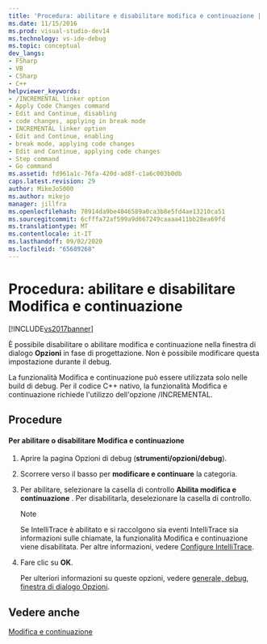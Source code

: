 ```yaml
---
title: 'Procedura: abilitare e disabilitare modifica e continuazione | Microsoft Docs'
ms.date: 11/15/2016
ms.prod: visual-studio-dev14
ms.technology: vs-ide-debug
ms.topic: conceptual
dev_langs:
- FSharp
- VB
- CSharp
- C++
helpviewer_keywords:
- /INCREMENTAL linker option
- Apply Code Changes command
- Edit and Continue, disabling
- code changes, applying in break mode
- INCREMENTAL linker option
- Edit and Continue, enabling
- break mode, applying code changes
- Edit and Continue, applying code changes
- Step command
- Go command
ms.assetid: fd961a1c-76fa-420d-ad8f-c1a6c003b0db
caps.latest.revision: 29
author: MikeJo5000
ms.author: mikejo
manager: jillfra
ms.openlocfilehash: 70914da9be4046589a0ca3b8e5fd4ae13210ca51
ms.sourcegitcommit: 6cfffa72af599a9d667249caaaa411bb28ea69fd
ms.translationtype: MT
ms.contentlocale: it-IT
ms.lasthandoff: 09/02/2020
ms.locfileid: "65689268"
---
```

# <a name="how-to-enable-and-disable-edit-and-continue"></a>Procedura: abilitare e disabilitare Modifica e continuazione
[!INCLUDE[vs2017banner](../includes/vs2017banner.md)]

È possibile disabilitare o abilitare modifica e continuazione nella finestra di dialogo **Opzioni** in fase di progettazione. Non è possibile modificare questa impostazione durante il debug.  
  
 La funzionalità Modifica e continuazione può essere utilizzata solo nelle build di debug. Per il codice C++ nativo, la funzionalità Modifica e continuazione richiede l'utilizzo dell'opzione /INCREMENTAL.  
  
## <a name="procedures"></a>Procedure  
  
#### <a name="to-enabledisable-edit-and-continue"></a>Per abilitare o disabilitare Modifica e continuazione  
  
1. Aprire la pagina Opzioni di debug (**strumenti/opzioni/debug**).  
  
2. Scorrere verso il basso per **modificare e continuare** la categoria.  
  
3. Per abilitare, selezionare la casella di controllo **Abilita modifica e continuazione** . Per disabilitarla, deselezionare la casella di controllo.  
  
   > [!NOTE]
   > Se IntelliTrace è abilitato e si raccolgono sia eventi IntelliTrace sia informazioni sulle chiamate, la funzionalità Modifica e continuazione viene disabilitata. Per altre informazioni, vedere [Configure IntelliTrace](https://msdn.microsoft.com/7657ecab-e07e-4b1b-872d-f05d966be37e).  
  
4. Fare clic su **OK**.  
  
   Per ulteriori informazioni su queste opzioni, vedere [generale, debug, finestra di dialogo Opzioni](../debugger/general-debugging-options-dialog-box.md).  
  
## <a name="see-also"></a>Vedere anche  
 [Modifica e continuazione](../debugger/edit-and-continue.md)
